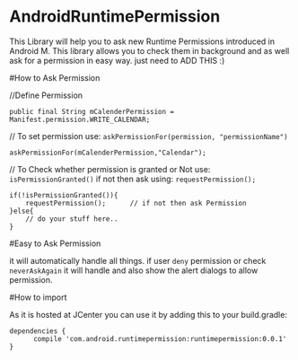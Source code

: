# AndroidRuntimePermission

This Library will help you to ask new Runtime Permissions introduced in Android M. This library allows you to check them in background and as well ask for a permission in easy way. just need to ADD THIS :)

#How to Ask Permission 


//Define Permission

    public final String mCalenderPermission = Manifest.permission.WRITE_CALENDAR;
  
// To set permission use:  `askPermissionFor(permission, "permissionName")`

    askPermissionFor(mCalenderPermission,"Calendar");     
    
// To Check whether permission is granted or Not use: `isPermissionGranted()` if not then ask using: `requestPermission();`

    if(!isPermissionGranted()){
        requestPermission();      // if not then ask Permission
    }else{
        // do your stuff here..
    }
    

#Easy to Ask Permission

it will automatically handle all things. if user `deny` permission or check `neverAskAgain` it will handle and also show the alert dialogs to allow permission.

#How to import

As it is hosted at JCenter you can use it by adding this to your build.gradle:

    dependencies {
          compile 'com.android.runtimepermission:runtimepermission:0.0.1'
    }


